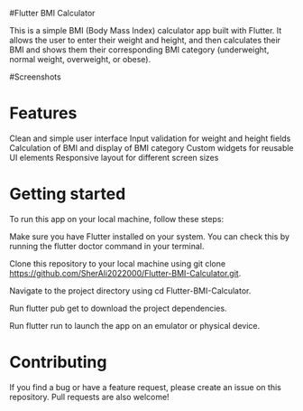#Flutter BMI Calculator

This is a simple BMI (Body Mass Index) calculator app built with Flutter. It allows the user to enter their weight and height, and then calculates their BMI and shows them their corresponding BMI category (underweight, normal weight, overweight, or obese).

#Screenshots

# Features
  Clean and simple user interface
  Input validation for weight and height fields
  Calculation of BMI and display of BMI category
  Custom widgets for reusable UI elements
  Responsive layout for different screen sizes

# Getting started

  To run this app on your local machine, follow these steps:

  Make sure you have Flutter installed on your system. You can check this by running the flutter doctor command in your terminal.

  Clone this repository to your local machine using git clone https://github.com/SherAli2022000/Flutter-BMI-Calculator.git.

  Navigate to the project directory using cd Flutter-BMI-Calculator.

  Run flutter pub get to download the project dependencies.

  Run flutter run to launch the app on an emulator or physical device.

# Contributing
If you find a bug or have a feature request, please create an issue on this repository. Pull requests are also welcome!
